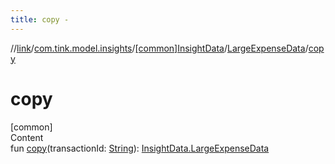 ```yaml
---
title: copy -
---
```

//[link](../../../index.md)/[com.tink.model.insights](../../index.md)/[[common]InsightData](../index.md)/[LargeExpenseData](index.md)/[copy](copy.md)



# copy  
[common]  
Content  
fun [copy](copy.md)(transactionId: [String](https://kotlinlang.org/api/latest/jvm/stdlib/kotlin/-string/index.html)): [InsightData.LargeExpenseData](index.md)  




